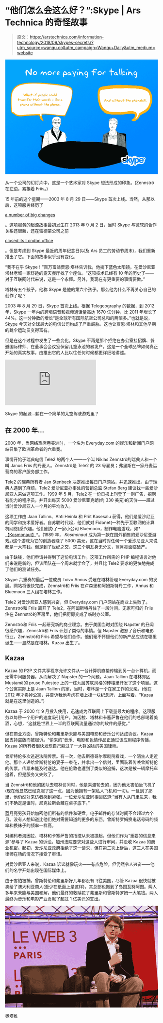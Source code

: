 # “他们怎么会这么好？”:Skype | Ars Technica 的奇怪故事

> 原文：<https://arstechnica.com/information-technology/2018/09/skypes-secrets/?utm_source=wanqu.co&utm_campaign=Wanqu+Daily&utm_medium=website>

![From a company powerpoint, here's an artist’s impression of the moment when Skype's idea was fostered. (Zennström on the left, next to Friis.)](img/146922e72b5942c76a7ab984982472e8.png)



从一个公司的幻灯片中，这是一个艺术家对 Skype 想法形成的印象。(Zennströ在左边，紧挨着 Friis。)





15 年前的这个星期——2003 年 8 月 29 日——Skype 首次上线。当然，从那以后，这项服务经历了

[a number of big changes](https://arstechnica.com/gadgets/2018/07/microsoft-killing-off-the-old-skype-client-adding-built-in-call-recording/)

。这项服务的起源故事最初发生在 2013 年 9 月 2 日，当时 Skype 与微软的合作关系还很新，还在雷德蒙公司之前

[closed its London office](https://arstechnica.com/information-technology/2016/09/microsoft-shuts-down-skype-office-in-london-as-it-develops-yet-another-client/)

。但是考虑到 Skype 最近的周年纪念日(以及 Ars 员工的劳动节周末)，我们重新推出了它。下面的故事似乎没有变化。

“我不在乎 Skype！”百万富翁贾恩·塔林告诉我，他摘下蓝色太阳镜，在爱沙尼亚塔林老城一家舒适的露天餐厅找了个座位。“这项技术已经有 10 年的历史了——对于互联网时代来说，这是一个永恒。另外，我现在有更重要的事情要做。”

塔林有五个孩子，他称 Skype 是他的第六个孩子。那么他为什么不再关心自己的创作了呢？

2003 年 8 月 29 日，Skype 首次上线。根据 Telegeography 的数据，到 2012 年，Skype 一年内的跨境语音和视频通话量高达 1670 亿分钟，比 2011 年增长了 44%。这一分钟数的增长“是全球所有国际航空公司总和的两倍多。”也就是说，Skype 今天对全球最大的电信公司构成了严重威胁。这也让贾恩·塔林和其他早期的跳伞运动员变得富有。

但是在这个过程中发生了一些变化。Skype 不再是那个拒绝在办公室挂招牌、躲避国际律师、在董事会会议室保留儿童泳池的暴发户。这是一个全球品牌如何真正开始的真实故事，由推出它的人比以往任何时候都更详细地讲述。



<iframe type="text/html" src="https://www.youtube.com/embed/FNJAq7UpplU?start=0&amp;wmode=transparent" frameborder="0" allowfullscreen="">视频</iframe>



Skype 的起源...躺在一个简单的太空驾驶游戏里？





## 在 2000 年...

2000 年，当网络热席卷美洲时，一个名为 Everyday.com 的娱乐和新闻门户网站召集了欧洲革命者的六重奏。

事情开始于瑞典电信 Tele2 的两个人——一个叫 Niklas Zennströ的瑞典人和一个叫 Janus Friis 的丹麦人。Zennströ是 Tele2 的 23 号雇员；弗里斯在一家丹麦运营商的客户服务部工作。

Tele2 的瑞典所有者 Jan Stenbeck 决定推出每日门户网站，并迅速推出。由于瑞典人遇到了麻烦，Tele2 爱沙尼亚办事处的营销总监 Stefan Berg 建议找一些爱沙尼亚人来做这项工作。1999 年 5 月，Tele2 在一份日报上刊登了一则广告，招聘有能力的程序员，并开出每天 5000 爱沙尼亚克朗(约 330 美元)的天价——超过当时爱沙尼亚人一个月的平均收入。

这项工作由 Jaan Tallinn、Ahti Heinla 和 Priit Kasesalu 获得，他们是爱沙尼亚的同学和技术爱好者。自苏联时代起，他们就对 Fidonet(一种先于互联网的计算机网络)感兴趣。他们创办了一家小公司 Bluemoon，制作电脑游戏，如*[【Kosmonaut】](http://www.bluemoon.ee/history/kosmonaut/)*。(1989 年， *Kosmonaut* 成为第一款在国外销售的爱沙尼亚游戏。)这个游戏为它的创造者赚了 5000 美元，这在当时对任何一个爱沙尼亚人来说都是一大笔钱。但是到了世纪之交，这三个朋友身无分文，蓝月亮面临破产。

由于缺钱，他们申请并得到了这份电话工作。这项工作所需的 PHP 编程语言对他们来说是新的，但该团队在一个周末就学会了，并且比 Tele2 要求的更快地完成了他们的测试任务。

Skype 六重奏的最后一位成员 Toivo Annus 受雇在塔林管理 Everyday.com 的发展。网站将很快完成，Zennströ和 Friis 在卢森堡和阿姆斯特丹工作，Annus 和 Bluemoon 三人组在塔林工作。

Tele2 对爱沙尼亚人感到兴奋，但 Everyday.com 门户网站在商业上失败了。Zennströ和 Friis 离开了 Tele2，在阿姆斯特丹住了一段时间。无家可归的 Friis 住在 Zennströ的客房里，他们把厨房变成了临时办公室。

Zennströ和 Friis 一起研究新的商业理念。由于美国当时对围绕 Napster 的丑闻很感兴趣，Zennströ和 Friis 计划了类似的事情。但 Napster 激怒了音乐和电影行业，Zennströ和 Friis 希望与他们合作。他们毫不怀疑他们的新产品应该在哪里诞生——显然是在塔林。Kazaa 出生了。

## Kazaa

Kazaa 的 P2P 文件共享程序允许文件从一台计算机直接传输到另一台计算机，而无需中间服务器，从而解决了 Napster 的一个问题。Jaan Tallinn 在塔林郊区 Mustamä的 pruse Puiestee 上的一栋九层苏联风格的砖楼里开发了这个项目。这个公寓实际上是 Jaan Tallinn 的家，当时，塔林是一个在家工作的父亲。(他在 2012 年才卖掉公寓，并告诉我他考虑在墙上挂一块纪念牌，上面写着，“Kazaa 就是在这里创造的。”)

Kazaa 于 2000 年 9 月投入使用，迅速成为互联网上下载量最大的程序。这项服务以每秒一个用户的速度吸引用户。海因拉、塔林和卡塞萨鲁在他们的总部喝着美酒，心想，“这就是世界上一半的互联网流量通过你的软件的感觉。”

但在商业方面，曾斯特伦和弗里斯未能与美国电影和音乐公司达成协议。Kazaa 因支持盗版而被起诉。“偷来的”音乐、电影和色情作品正通过该应用程序传播，Kazaa 的所有者很快发现自己躲过了一大群凶猛的美国律师。

曾斯特伦多次逃避法院传票。有一次，他去斯德哥尔摩剧院看戏，一个陌生人走近他。那个人递给曾斯特伦的妻子一束花，并拿出一个信封，里面装着传唤曾斯特伦的传票。传票未能及时送达。他在伦敦也遭到了类似的追捕，这次是被一辆摩托车追着，但是服务又失败了。

当 Zennströ和他的团队去塔林访问时，他是乘渡轮去的，因为他太害怕坐飞机了(现在他显然已经克服了这一点，因为他拥有一架私人飞机和一切)。一旦到了那里，他仍然对来访者感到紧张。一位爱沙尼亚同事回忆道:“当有人从门里进来，我们不确定是谁时，尼克拉斯会藏在桌子底下。”

蓝月亮男孩开始加密他们所有的信件和硬盘。电子邮件的存储时间不会超过六个月。没有人想知道比他们绝对需要知道的更多的东西。曾斯特罗姆换电话号码的频率和换袜子的频率一样高。

对编码者海因拉、塔林和卡塞萨鲁的指控从未被提起，但他们作为“重要的信息来源”参与了 Kazaa 的诉讼。加州法院要求对这些人进行审问，并没收 Kazaa 的商业机密。起初，爱沙尼亚政府拒绝了这一请求，但在第二次上诉后，这三人在美国律师在场的情况下接受了审讯。

对爱沙尼亚人来说，Kazaa 诉讼就像玩火——有点危险，但仍然令人兴奋——他们的名字开始出现在国际媒体上。

由于害怕被捕，曾斯特伦和弗里斯好几年都没有飞往美国，尽管 Kazaa 很快就被卖给了澳大利亚商人(至少在纸面上是这样)，其总部也搬到了岛国瓦努阿图。两人多年来未能与美国和解，他们最终的救赎花了弗里斯和曾斯特罗姆一大笔钱。两人最终为音乐和电影产业贡献了超过 1 亿美元的支出。

[![One of the founders, Niklas Zennström, speaking at a conference in 2006.](img/a03f15f492ffde9ec4c36b066ebb02f8.png)](http://www.flickr.com/photos/hexholden/319754295/) 



奥塔维



